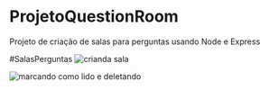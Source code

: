 # ProjetoQuestionRoom
Projeto de criação de salas para perguntas usando Node e Express

#SalasPerguntas
![crianda sala](https://user-images.githubusercontent.com/84925398/166524712-68cbdb6d-2b13-4598-81ae-c66c5b60bef0.gif)

![marcando como lido e deletando](https://user-images.githubusercontent.com/84925398/166524959-5842d47d-09ce-45e4-a47d-bff264996e34.gif)
